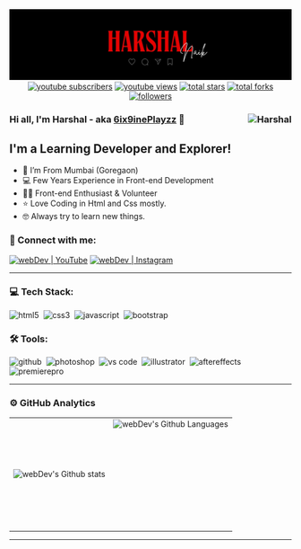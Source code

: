 <img src="https://github.com/harshal0212/harshal0212/blob/main/Assestss/Harshal%20(1).jpg">

<div align="center">
  <a href="https://www.youtube.com/c/6ix9inePlayzz?sub_confirmation=1">
    <img alt="youtube subscribers" title="Subscribe to my YouTube channel" src="https://custom-icon-badges.herokuapp.com/youtube/channel/subscribers/UCeZ32HCL28LCXcEHXbuxxhA?color=%23E05D44&label=SUBSCRIBE&logo=video&logoColor=white&style=for-the-badge&labelColor=CE4630"/></a> 
  <a href="https://www.youtube.com/c/6ix9inePlayzz">
    <img alt="youtube views" title="YouTube views" src="https://custom-icon-badges.herokuapp.com/youtube/channel/views/UCeZ32HCL28LCXcEHXbuxxhA?color=%23E1AD0E&logo=eye&logoColor=white&style=for-the-badge&labelColor=C79600"/></a> 
  <a href="https://github.com/harshal0212?tab=repositories&sort=stargazers">
    <img alt="total stars" title="Total stars on GitHub" src="https://custom-icon-badges.herokuapp.com/badge/dynamic/json?logo=star&color=7c007c&labelColor=640464&label=Stars&style=for-the-badge&query=%24.stars&url=https://api.github-star-counter.workers.dev/user/harshal0212"/></a>
  <a href="https://github.com/harshal0212?tab=repositories&sort=stargazers">
    <img alt="total forks" title="Total forks on GitHub" src="https://custom-icon-badges.herokuapp.com/badge/dynamic/json?logo=fork&color=55960c&labelColor=488207&label=Forks&style=for-the-badge&query=%24.forks&url=https://api.github-star-counter.workers.dev/user/harshal0212"/></a>
  <a href="https://github.com/harshal0212">
    <img alt="followers" title="Follow me on Github" src="https://custom-icon-badges.herokuapp.com/github/followers/harshal0212?color=236ad3&labelColor=1155ba&style=for-the-badge&logo=person-add&label=Follow&logoColor=white"/></a>
</div>

### Hi all, I'm Harshal - aka [6ix9inePlayzz][youtube] 👋 <img align="right" src="https://komarev.com/ghpvc/?username=harshal0212&label=Profile%20Views%20&color=ff0000&style=flat-square" alt="Harshal" />

## I'm a Learning Developer and Explorer!

- 📍 I’m From Mumbai (Goregaon)
- 💻 Few Years Experience in Front-end Development
- 👨‍💻 Front-end Enthusiast & Volunteer
- ⭐ Love Coding in Html and Css mostly.
- 🤓 Always try to learn new things.



### 🤝 Connect with me:

[<img alt="webDev | YouTube" src="https://img.shields.io/badge/youtube-FF0000.svg?&style=for-the-badge&logo=youtube&logoColor=white" />][youtube]
[<img alt="webDev | Instagram" src="https://img.shields.io/badge/instagram-E4405F.svg?&style=for-the-badge&logo=instagram&logoColor=white" />][instagram]

---

### 💻 Tech Stack:

<img alt="html5" src="https://img.shields.io/badge/html-E34F26.svg?&style=for-the-badge&logo=html5&logoColor=fff" />&nbsp;
<img alt="css3" src="https://img.shields.io/badge/css-1572B6.svg?&style=for-the-badge&logo=css3&logoColor=fff" />&nbsp;
<img alt="javascript" src="https://img.shields.io/badge/javascript-F7DF1E.svg?&style=for-the-badge&logo=javascript&logoColor=fff" />&nbsp;
<img alt="bootstrap" src="https://img.shields.io/badge/bootstrap-7610F7.svg?&style=for-the-badge&logo=bootstrap&logoColor=fff" />&nbsp;

### 🛠 Tools:

<img alt="github" src="https://img.shields.io/badge/github-000.svg?&style=for-the-badge&logo=github&logoColor=fff" />&nbsp;
<img alt="photoshop" src="https://img.shields.io/badge/photoshop-31A8FF.svg?&style=for-the-badge&logo=adobe-photoshop&logoColor=fff" />&nbsp;
<img alt="vs code" src="https://img.shields.io/badge/vs code-007ACC.svg?&style=for-the-badge&logo=visual-studio-code&logoColor=fff" />&nbsp;
<img alt="illustrator" src="https://img.shields.io/badge/illustrator-f8a829.svg?&style=for-the-badge&logo=adobe-illustrator&logoColor=fff" />&nbsp;
<img alt="aftereffects" src="https://img.shields.io/badge/aftereffects-393665.svg?&style=for-the-badge&logo=adobe-after-effects&logoColor=fff" />&nbsp;
<img alt="premierepro" src="https://img.shields.io/badge/premierepro-523a5c.svg?&style=for-the-badge&logo=adobe-premiere-pro&logoColor=fff" />&nbsp;

---

### ⚙️ GitHub Analytics

<table>
  <tr>
    <td>
      <img align="left" src="https://github-readme-streak-stats.herokuapp.com/?user=harshal0212&theme=algolia" alt="webDev's Github stats" />
    </td>
    <td>
      <img height="195px" align="right" alt="webDev's Github Languages" src="https://github-readme-stats-eight-theta.vercel.app/api/top-langs/?username=harshal0212&theme=algolia&layout=compact" />
    </td>
  </tr>
</table>

---



[youtube]: https://youtube.com/6ix9inePlayzz
[instagram]: https://instagram.com/ig.harshall
